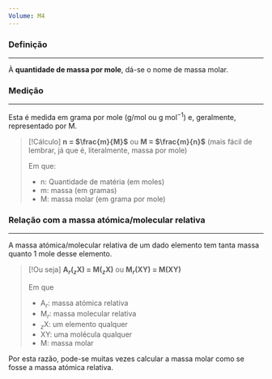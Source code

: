 ```yaml
---
Volume: M4
---
```

### Definição
---
À **quantidade de massa por mole**, dá-se o nome de massa molar.
### Medição
---
Esta é medida em grama por mole (g/mol ou g mol$^{-1}$) e, geralmente, representado por M.

>[!Cálculo]
>**n $=$ $\frac{m}{M}$**
>ou
>**M $=$ $\frac{m}{n}$** (mais fácil de lembrar, já que é, literalmente, massa por mole)
>
>Em que:
>- n: Quantidade de matéria (em moles)
>- m: massa (em gramas)
>- M: massa molar (em grama por mole)
### Relação com a massa atómica/molecular relativa
---
A massa atómica/molecular relativa de um dado elemento tem tanta massa quanto 1 mole desse elemento.

>[!Ou seja]
>**A$_r$($_z$X) $=$ M($_z$X)**
>ou
>**M$_r$(XY) $=$ M(XY)** 
>
>Em que
>- A$_r$: massa atómica relativa
>- M$_r$: massa molecular relativa
>- $_z$X: um elemento qualquer
>- XY: uma molécula qualquer
>- M: massa molar

Por esta razão, pode-se muitas vezes calcular a massa molar como se fosse a massa atómica relativa.